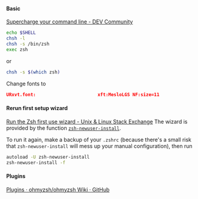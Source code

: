 #### Basic
[Supercharge your command line - DEV Community](https://dev.to/budavariam/supercharge-your-command-line-2c9b)


```sh
echo $SHELL
chsh -l
chsh -s /bin/zsh
exec zsh
```
or 
```sh
chsh -s $(which zsh)
```

Change fonts to 
```json
URxvt.font: 					  xft:MesloLGS NF:size=11
```

#### Rerun first setup wizard
[Run the Zsh first use wizard - Unix & Linux Stack Exchange](https://unix.stackexchange.com/questions/108136/run-the-zsh-first-use-wizard)
The wizard is provided by the function [`zsh-newuser-install`](http://zsh.sourceforge.net/Doc/Release/User-Contributions.html#User-Configuration-Functions).

To run it again, make a backup of your `.zshrc` (because there's a small risk that `zsh-newuser-install` will mess up your manual configuration), then run

```bash
autoload -U zsh-newuser-install
zsh-newuser-install -f
```

#### Plugins
[Plugins · ohmyzsh/ohmyzsh Wiki · GitHub](https://github.com/ohmyzsh/ohmyzsh/wiki/Plugins)
